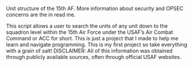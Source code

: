 Unit structure of the 15th AF. More information about security and OPSEC concerns are the in read me.

This script allows a user to search the units of any unit down to the squadron level within the 15th Air Force under the USAF’s Air Combat Command or ACC for short. This is just a project that I made to help me learn and navigate programming. This is my first project so take everything with a grain of salt!
DISCLAIMER: All of this information was obtained through publicly available sources, often through official USAF websites. 
